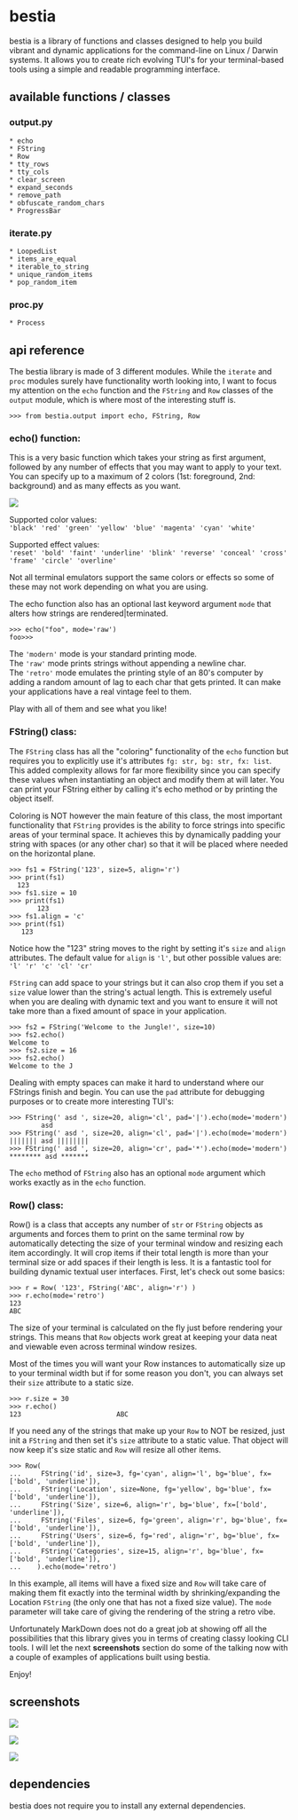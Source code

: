 # bestia
bestia is a library of functions and classes designed to help you build vibrant and dynamic applications for the command-line on Linux / Darwin systems. It allows you to create rich evolving TUI's for your terminal-based tools using a simple and readable programming interface.


## available functions / classes

### output.py

```
* echo
* FString
* Row
* tty_rows
* tty_cols
* clear_screen
* expand_seconds
* remove_path
* obfuscate_random_chars
* ProgressBar
```

### iterate.py

```
* LoopedList
* items_are_equal
* iterable_to_string
* unique_random_items
* pop_random_item
```

### proc.py

```
* Process
```



## api reference

The bestia library is made of 3 different modules. While the `iterate` and `proc` modules surely have functionality worth looking into, I want to focus my attention on the `echo` function and the `FString` and `Row` classes of the `output` module, which is where most of the interesting stuff is.

`>>> from bestia.output import echo, FString, Row `


### echo() function:

This is a very basic function which takes your string as first argument, followed by any number of effects that you may want to apply to your text. You can specify up to a maximum of 2 colors (1st: foreground, 2nd: background) and as many effects as you want.

![](https://github.com/synestematic/bestia/blob/master/resources/e.png?raw=true)
<!--![](resources/e.png)-->

Supported color values:  
`'black' 'red' 'green' 'yellow' 'blue' 'magenta' 'cyan' 'white'`  


Supported effect values:  
`'reset' 'bold' 'faint' 'underline' 'blink' 'reverse' 'conceal' 'cross' 'frame' 'circle' 'overline'`  

Not all terminal emulators support the same colors or effects so some of these may not work depending on what you are using. 

The echo function also has an optional last keyword argument `mode` that alters how strings are rendered|terminated. 

```
>>> echo("foo", mode='raw')
foo>>> 
```

The `'modern'` mode is your standard printing mode.  
The `'raw'` mode prints strings without appending a newline char.  
The `'retro'` mode emulates the printing style of an 80's computer by adding a random amount of lag to each char that gets printed. It can make your applications have a real vintage feel to them.

Play with all of them and see what you like!


### FString() class:

The `FString` class has all the "coloring" functionality of the `echo` function but requires you to explicitly use it's attributes `fg: str, bg: str, fx: list`. This added complexity allows for far more flexibility since you can specify these values when instantiating an object and modify them at will later. You can print your FString either by calling it's echo method or by printing the object itself.

Coloring is NOT however the main feature of this class, the most important functionality that `FString` provides is the ability to force strings into specific areas of your terminal space. It achieves this by dynamically padding your string with spaces (or any other char) so that it will be placed where needed on the horizontal plane.

```
>>> fs1 = FString('123', size=5, align='r')
>>> print(fs1)
  123
>>> fs1.size = 10
>>> print(fs1)
       123
>>> fs1.align = 'c'
>>> print(fs1)
   123    
```

Notice how the "123" string moves to the right by setting it's `size` and `align` attributes. The default value for `align` is `'l'`, but other possible values are:  
 `'l' 'r' 'c' 'cl' 'cr'`


`FString` can add space to your strings but it can also crop them if you set a `size` value lower than the string's actual length. This is extremely useful when you are dealing with dynamic text and you want to ensure it will not take more than a fixed amount of space in your application.

```
>>> fs2 = FString('Welcome to the Jungle!', size=10)
>>> fs2.echo()
Welcome to
>>> fs2.size = 16
>>> fs2.echo()
Welcome to the J
```   


Dealing with empty spaces can make it hard to understand where our FStrings finish and begin. You can use the `pad` attribute for debugging purposes or to create more interesting TUI's:

```
>>> FString(' asd ', size=20, align='cl', pad='|').echo(mode='modern')
        asd         
>>> FString(' asd ', size=20, align='cl', pad='|').echo(mode='modern')
||||||| asd ||||||||
>>> FString(' asd ', size=20, align='cr', pad='*').echo(mode='modern')
******** asd *******
```

The `echo` method of `FString` also has an optional `mode` argument which works exactly as in the `echo` function. 


### Row() class:

Row() is a class that accepts any number of `str` or `FString` objects as arguments and forces them to print on the same terminal row by automatically detecting the size of your terminal window and resizing each item accordingly. It will crop items if their total length is more than your terminal size or add spaces if their length is less. It is a fantastic tool for building dynamic textual user interfaces. First, let's check out some basics:

```
>>> r = Row( '123', FString('ABC', align='r') )
>>> r.echo(mode='retro')
123                                                                                   ABC
```

The size of your terminal is calculated on the fly just before rendering your strings. This means that `Row` objects work great at keeping your data neat and viewable even across terminal window resizes.

Most of the times you will want your Row instances to automatically size up to your terminal width but if for some reason you don't, you can always set their `size` attribute to a static size.

```
>>> r.size = 30
>>> r.echo()
123                        ABC
```

If you need any of the strings that make up your `Row` to NOT be resized, just init a `FString` and then set it's `size` attribute to a static value. That object will now keep it's size static and `Row` will resize all other items.


```
>>> Row(
...     FString('id', size=3, fg='cyan', align='l', bg='blue', fx=['bold', 'underline']),
...     FString('Location', size=None, fg='yellow', bg='blue', fx=['bold', 'underline']),
...     FString('Size', size=6, align='r', bg='blue', fx=['bold', 'underline']),
...     FString('Files', size=6, fg='green', align='r', bg='blue', fx=['bold', 'underline']),
...     FString('Users', size=6, fg='red', align='r', bg='blue', fx=['bold', 'underline']),
...     FString('Categories', size=15, align='r', bg='blue', fx=['bold', 'underline']),
...    ).echo(mode='retro')
```

In this example, all items will have a fixed size and `Row` will take care of making them fit exactly into the terminal width by shrinking/expanding the Location `FString` (the only one that has not a fixed size value). The `mode` parameter will take care of giving the rendering of the string a retro vibe.

Unfortunately MarkDown does not do a great job at showing off all the possibilities that this library gives you in terms of creating classy looking CLI tools. I will let the next __screenshots__ section do some of the talking now with a couple of examples of applications built using bestia.

Enjoy!


## screenshots

![](https://github.com/synestematic/bestia/blob/master/resources/k.png?raw=true)
<!--![](resources/k.png)-->

![](https://github.com/synestematic/bestia/blob/master/resources/r.png?raw=true)
<!--![](resources/r.png)-->

![](https://github.com/synestematic/bestia/blob/master/resources/th.png?raw=true)
<!--![](resources/th.png)-->


## dependencies
bestia does not require you to install any external dependencies.

